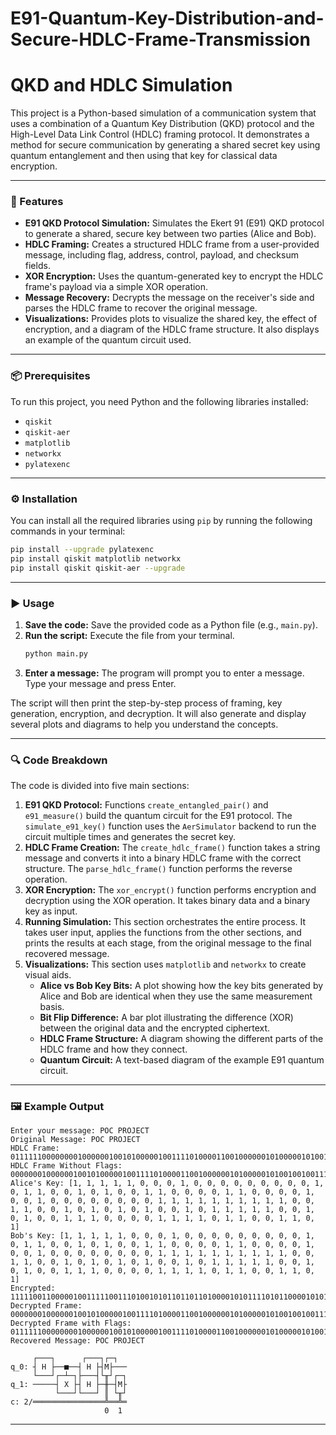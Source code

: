 # E91-Quantum-Key-Distribution-and-Secure-HDLC-Frame-Transmission
# QKD and HDLC Simulation

This project is a Python-based simulation of a communication system that uses a combination of a Quantum Key Distribution (QKD) protocol and the High-Level Data Link Control (HDLC) framing protocol. It demonstrates a method for secure communication by generating a shared secret key using quantum entanglement and then using that key for classical data encryption.

-----

### 🌟 Features

  * **E91 QKD Protocol Simulation:** Simulates the Ekert 91 (E91) QKD protocol to generate a shared, secure key between two parties (Alice and Bob).
  * **HDLC Framing:** Creates a structured HDLC frame from a user-provided message, including flag, address, control, payload, and checksum fields.
  * **XOR Encryption:** Uses the quantum-generated key to encrypt the HDLC frame's payload via a simple XOR operation.
  * **Message Recovery:** Decrypts the message on the receiver's side and parses the HDLC frame to recover the original message.
  * **Visualizations:** Provides plots to visualize the shared key, the effect of encryption, and a diagram of the HDLC frame structure. It also displays an example of the quantum circuit used.

-----

### 📦 Prerequisites

To run this project, you need Python and the following libraries installed:

  * `qiskit`
  * `qiskit-aer`
  * `matplotlib`
  * `networkx`
  * `pylatexenc`

-----

### ⚙️ Installation

You can install all the required libraries using `pip` by running the following commands in your terminal:

```bash
pip install --upgrade pylatexenc
pip install qiskit matplotlib networkx
pip install qiskit qiskit-aer --upgrade
```

-----

### ▶️ Usage

1.  **Save the code:** Save the provided code as a Python file (e.g., `main.py`).
2.  **Run the script:** Execute the file from your terminal.
    ```bash
    python main.py
    ```
3.  **Enter a message:** The program will prompt you to enter a message. Type your message and press Enter.

The script will then print the step-by-step process of framing, key generation, encryption, and decryption. It will also generate and display several plots and diagrams to help you understand the concepts.

-----

### 🔍 Code Breakdown

The code is divided into five main sections:

1.  **E91 QKD Protocol:** Functions `create_entangled_pair()` and `e91_measure()` build the quantum circuit for the E91 protocol. The `simulate_e91_key()` function uses the `AerSimulator` backend to run the circuit multiple times and generates the secret key.
2.  **HDLC Frame Creation:** The `create_hdlc_frame()` function takes a string message and converts it into a binary HDLC frame with the correct structure. The `parse_hdlc_frame()` function performs the reverse operation.
3.  **XOR Encryption:** The `xor_encrypt()` function performs encryption and decryption using the XOR operation. It takes binary data and a binary key as input.
4.  **Running Simulation:** This section orchestrates the entire process. It takes user input, applies the functions from the other sections, and prints the results at each stage, from the original message to the final recovered message.
5.  **Visualizations:** This section uses `matplotlib` and `networkx` to create visual aids.
      * **Alice vs Bob Key Bits:** A plot showing how the key bits generated by Alice and Bob are identical when they use the same measurement basis.
      * **Bit Flip Difference:** A bar plot illustrating the difference (XOR) between the original data and the encrypted ciphertext.
      * **HDLC Frame Structure:** A diagram showing the different parts of the HDLC frame and how they connect.
      * **Quantum Circuit:** A text-based diagram of the example E91 quantum circuit.

-----

### 🖼️ Example Output

```
Enter your message: POC PROJECT
Original Message: POC PROJECT
HDLC Frame: 01111110000000010000001001010000010011110100001100100000010100000101001001001111010010100100010101000011010101000001100101111110
HDLC Frame Without Flags: 0000000100000010010100000100111101000011001000000101000001010010010011110100101001000101010000110101010000011001
Alice's Key: [1, 1, 1, 1, 1, 0, 0, 0, 1, 0, 0, 0, 0, 0, 0, 0, 0, 0, 1, 0, 1, 1, 0, 0, 1, 0, 1, 0, 0, 1, 1, 0, 0, 0, 0, 1, 1, 0, 0, 0, 0, 1, 0, 0, 1, 0, 0, 0, 0, 0, 0, 0, 0, 1, 1, 1, 1, 1, 1, 1, 1, 1, 1, 0, 0, 1, 1, 0, 0, 1, 0, 1, 0, 1, 0, 1, 0, 0, 1, 0, 1, 1, 1, 1, 1, 0, 0, 1, 0, 1, 0, 0, 1, 1, 1, 0, 0, 0, 0, 1, 1, 1, 1, 0, 1, 1, 0, 0, 1, 1, 0, 1]
Bob's Key: [1, 1, 1, 1, 1, 0, 0, 0, 1, 0, 0, 0, 0, 0, 0, 0, 0, 0, 1, 0, 1, 1, 0, 0, 1, 0, 1, 0, 0, 1, 1, 0, 0, 0, 0, 1, 1, 0, 0, 0, 0, 1, 0, 0, 1, 0, 0, 0, 0, 0, 0, 0, 0, 1, 1, 1, 1, 1, 1, 1, 1, 1, 1, 0, 0, 1, 1, 0, 0, 1, 0, 1, 0, 1, 0, 1, 0, 0, 1, 0, 1, 1, 1, 1, 1, 0, 0, 1, 0, 1, 0, 0, 1, 1, 1, 0, 0, 0, 0, 1, 1, 1, 1, 0, 1, 1, 0, 0, 1, 1, 0, 1]
Encrypted: 1111100110000010011111001110100101011011011010000101011110101100001010100001100010111100000011010100101011010100
Decrypted Frame: 0000000100000010010100000100111101000011001000000101000001010010010011110100101001000101010000110101010000011001
Decrypted Frame with Flags: 01111110000000010000001001010000010011110100001100100000010100000101001001001111010010100100010101000011010101000001100101111110
Recovered Message: POC PROJECT
```

```
     ┌───┐      ┌───┐┌─┐  
q_0: ┤ H ├──■──┤ H ├┤M├───
     └───┘┌─┴─┐├───┤└╥┘┌─┐
q_1: ─────┤ X ├┤ H ├─╫─┤M├
          └───┘└───┘ ║ └╥┘
c: 2/════════════════╩══╩═
                     0  1 
```

-----
